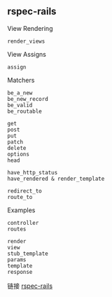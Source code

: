 ## rspec-rails

View Rendering

```
render_views
```

View Assigns

```
assign
```

Matchers

```
be_a_new
be_new_record
be_valid
be_routable

get
post
put
patch
delete
options
head

have_http_status
have_rendered & render_template

redirect_to
route_to
```

Examples

```
controller
routes

render
view
stub_template
params
template
response
```

链接 [rspec-rails](http://www.rubydoc.info/github/rspec/rspec-rails/)
